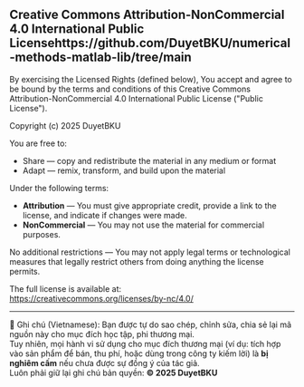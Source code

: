 ## Creative Commons Attribution-NonCommercial 4.0 International Public Licensehttps://github.com/DuyetBKU/numerical-methods-matlab-lib/tree/main

By exercising the Licensed Rights (defined below), You accept and agree to be bound by the terms and conditions of this Creative Commons Attribution-NonCommercial 4.0 International Public License ("Public License").

Copyright (c) 2025 DuyetBKU

You are free to:

- Share — copy and redistribute the material in any medium or format
- Adapt — remix, transform, and build upon the material

Under the following terms:

- **Attribution** — You must give appropriate credit, provide a link to the license, and indicate if changes were made.
- **NonCommercial** — You may not use the material for commercial purposes.

No additional restrictions — You may not apply legal terms or technological measures that legally restrict others from doing anything the license permits.

The full license is available at:  
https://creativecommons.org/licenses/by-nc/4.0/

-----------------------------------------------------------------------

📌 Ghi chú (Vietnamese):
Bạn được tự do sao chép, chỉnh sửa, chia sẻ lại mã nguồn này cho mục đích học tập, phi thương mại.  
Tuy nhiên, mọi hành vi sử dụng cho mục đích thương mại (ví dụ: tích hợp vào sản phẩm để bán, thu phí, hoặc dùng trong công ty kiếm lời) là **bị nghiêm cấm** nếu chưa được sự đồng ý của tác giả.  
Luôn phải giữ lại ghi chú bản quyền: **© 2025 DuyetBKU**
